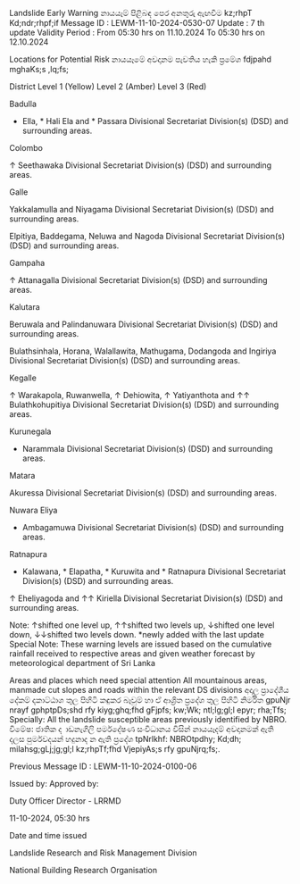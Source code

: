 Landslide Early Warning නායයෑම් පිළිබඳ පෙර අනතුරු ඇඟවීම kz;rhpT Kd;ndr;rhpf;if Message ID : LEWM-11-10-2024-0530-07 Update : 7 th update Validity Period : From 05:30 hrs on 11.10.2024 To 05:30 hrs on 12.10.2024

Locations for Potential Risk නායයෑමේ අවදානම පැවතිය හැකි ප්‍රමේශ fdjpahd mghaKs;s ,lq;fs;

District Level 1 (Yellow) Level 2 (Amber) Level 3 (Red)

Badulla

* Ella, * Hali Ela and * Passara Divisional Secretariat Division(s) (DSD) and surrounding areas.

Colombo

↑ Seethawaka Divisional Secretariat Division(s) (DSD) and surrounding areas.

Galle

Yakkalamulla and Niyagama Divisional Secretariat Division(s) (DSD) and surrounding areas.

Elpitiya, Baddegama, Neluwa and Nagoda Divisional Secretariat Division(s) (DSD) and surrounding areas.

Gampaha

↑ Attanagalla Divisional Secretariat Division(s) (DSD) and surrounding areas.

Kalutara

Beruwala and Palindanuwara Divisional Secretariat Division(s) (DSD) and surrounding areas.

Bulathsinhala, Horana, Walallawita, Mathugama, Dodangoda and Ingiriya Divisional Secretariat Division(s) (DSD) and surrounding areas.

Kegalle

↑ Warakapola, Ruwanwella, ↑ Dehiowita, ↑ Yatiyanthota and ↑↑ Bulathkohupitiya Divisional Secretariat Division(s) (DSD) and surrounding areas.

Kurunegala

* Narammala Divisional Secretariat Division(s) (DSD) and surrounding areas.

Matara

Akuressa Divisional Secretariat Division(s) (DSD) and surrounding areas.

Nuwara Eliya

* Ambagamuwa Divisional Secretariat Division(s) (DSD) and surrounding areas.

Ratnapura

* Kalawana, * Elapatha, * Kuruwita and * Ratnapura Divisional Secretariat Division(s) (DSD) and surrounding areas.

↑ Eheliyagoda and ↑↑ Kiriella Divisional Secretariat Division(s) (DSD) and surrounding areas.

Note: ↑shifted one level up, ↑↑shifted two levels up, ↓shifted one level down, ↓↓shifted two levels down. *newly added with the last update Special Note: These warning levels are issued based on the cumulative rainfall received to respective areas and given weather forecast by meteorological department of Sri Lanka

Areas and places which need special attention All mountainous areas, manmade cut slopes and roads within the relevant DS divisions අදාල ප්‍රාදේශීය දේකම් දකාට්ඨාශ තුල පිහිටි කඳුකර බෑවුම් හා ඒ ආශ්‍රිත ප්‍රදේශ තුල පිහිටි නිර්මිත gpuNjr nrayf gphptpDs;shd rfy kiyg;ghq;fhd gFjpfs; kw;Wk; ntl;lg;gl;l epyr; rha;Tfs; Specially: All the landslide susceptible areas previously identified by NBRO. විමේෂ: ජාතික ද ාඩනැගිලි පර්මදේෂණ සංවිධානය විසින් නායයෑදම් අවදානමක් ඇති දලස පුර්මවදයන් හදුනාද න ඇති ප්‍රදේශ tpNrlkhf: NBROtpdhy; Kd;dh; milahsg;gLj;jg;gl;l kz;rhpTf;fhd VjepiyAs;s rfy gpuNjrq;fs;.

Previous Message ID : LEWM-11-10-2024-0100-06

Issued by: Approved by:

Duty Officer Director - LRRMD

11-10-2024, 05:30 hrs

Date and time issued

Landslide Research and Risk Management Division

National Building Research Organisation